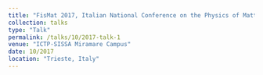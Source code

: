 ```yaml
---
title: "FisMat 2017, Italian National Conference on the Physics of Matter"
collection: talks
type: "Talk"
permalink: /talks/10/2017-talk-1
venue: "ICTP-SISSA Miramare Campus"
date: 10/2017
location: "Trieste, Italy"
---
```

